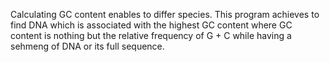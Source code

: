 Calculating GC content enables to differ species. This program achieves to find DNA which is associated with the highest GC content where GC content is nothing but the relative frequency of G + C while having a sehmeng of DNA or its full sequence. 

